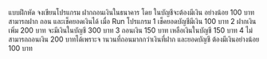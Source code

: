 แบบฝึกหัด
จงเขียนโปรแกรม ฝากถอนเงินในธนาคาร
โดย ในบัญชีจะต้องมีเงิน อย่างน้อย 100 บาท สามารถฝาก
ถอน และเช็คยอดเงินได้
เมื่อ Run โปรแกรม
1 เช็คยอดบัญชีมีเงิน 100 บาท
2 ฝากเงินเพิ่ม 200 บาท จะมีเงินในบัญชี 300 บาท
3 ถอนเงิน 150 บาท เหลือเงินในบัญชี 150 บาท
4 ไม่สามารถถอนเงิน 200 บาทได้เพราะจ านวนที่ถอนมากกว่าเงินที่ฝาก และยอดบัญชี
ต้องมีเงินอย่างน้อย 100 บาท
